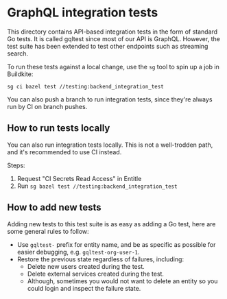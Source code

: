 # GraphQL integration tests

This directory contains API-based integration tests in the form of standard Go tests. It is called gqltest since most of our API is GraphQL. However, the test suite has been extended to test other endpoints such as streaming search.

To run these tests against a local change, use the `sg` tool to spin up a job in Buildkite:
```
sg ci bazel test //testing:backend_integration_test
```

You can also push a branch to run integration tests, since they're always run by CI on branch pushes.

## How to run tests locally

You can also run integration tests locally. This is not a well-trodden path, and it's recommended to use CI instead.

Steps:
1. Request "CI Secrets Read Access" in Entitle
2. Run `sg bazel test //testing:backend_integration_test`

## How to add new tests

Adding new tests to this test suite is as easy as adding a Go test, here are some general rules to follow:

- Use `gqltest-` prefix for entity name, and be as specific as possible for easier debugging, e.g. `gqltest-org-user-1`.
- Restore the previous state regardless of failures, including:
  - Delete new users created during the test.
  - Delete external services created during the test.
  - Although, sometimes you would not want to delete an entity so you could login and inspect the failure state.

